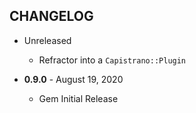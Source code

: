 CHANGELOG
---------

- Unreleased
  - Refractor into a `Capistrano::Plugin`

- **0.9.0** - August 19, 2020
  - Gem Initial Release
